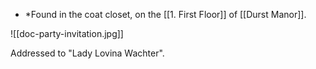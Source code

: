 * *Found in the coat closet, on the [[1. First Floor]] of [[Durst Manor]].

![[doc-party-invitation.jpg]]

Addressed to "Lady Lovina Wachter".



